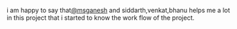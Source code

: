 i am happy to say that[@msganesh](https://github.com/MSGanesh23) and siddarth,venkat,bhanu helps me a lot in this project that i started to know the work flow of the project.
